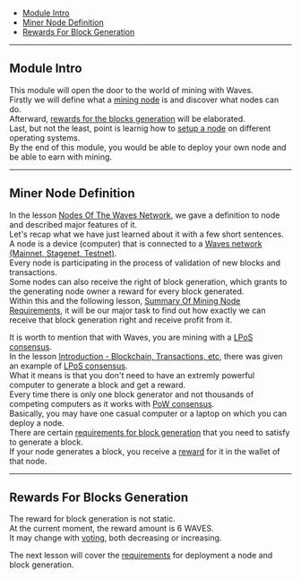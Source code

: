  - [Module Intro](#module-intro)
 - [Miner Node Definition](#miner-node-definition)
 - [Rewards For Block Generation](#rewards-for-blocks-generation)

---

## Module Intro ##

This module will open the door to the world of mining with Waves.  
Firstly we will define what a [mining node](#miner-node-definition) is and discover what nodes can do.  
Afterward, [rewards for the blocks generation]() will be elaborated.  
Last, but not the least, point is learnig how to [setup a node]() on different operating systems.  
By the end of this module, you would be able to deploy your own node and be able to earn with mining.  

---

## Miner Node Definition ##

In the lesson [Nodes Of The Waves Network](), we gave a definition to node and described major features of it.  
Let's  recap what we have just learned about it with a few short sentences.  
A node is a device (computer) that is connected to a [Waves network (Mainnet, Stagenet, Testnet)]().  
Every node is participating in the process of validation of new blocks and transactions.  
Some nodes can also receive the right of block generation, which grants to the generating node owner a reward for every block generated.  
Within this and the following lesson, [Summary Of Mining Node Requirements](), it will be our major task to find out how exactly we can receive that block generation right and receive profit from it.  

It is worth to mention that with Waves, you are mining with a [LPoS consensus]().  
In the lesson [Introduction - Blockchain, Transactions, etc](), there was given an example of [LPoS consensus]().  
What it means is that you don't need to have an extremly powerful computer to generate a block and get a reward.  
Every time there is only one block generator and not thousands of competing computers as it works with [PoW consensus]().  
Basically, you may have one casual computer or a laptop on which you can deploy a node.  
There are certain [requirements for block generation]() that you need to satisfy to generate a block.  
If your node generates a block, you receive a [reward](#rewards-for-blocks-generation) for it in the wallet of that node.  


---

## Rewards For Blocks Generation ##

The reward for block generation is not static.  
At the current moment, the reward amount is 6 WAVES.  
It may change with [voting](https://docs.waves.tech/en/blockchain/mining/mining-reward#voting), both decreasing or increasing.  


The next lesson will cover the [requirements]() for deployment a node and block generation.  